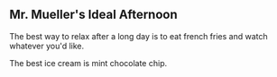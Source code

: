 ## Mr. Mueller's Ideal Afternoon

The best way to relax after a long day is to eat french fries and watch whatever you'd like.

The best ice cream is mint chocolate chip.